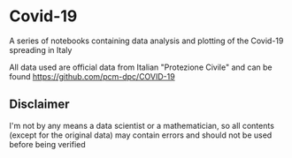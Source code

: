 # Covid-19
A series of notebooks containing data analysis and plotting of the Covid-19 spreading in Italy

All data used are official data from Italian "Protezione Civile" and can be found https://github.com/pcm-dpc/COVID-19


## Disclaimer
I'm not by any means a data scientist or a mathematician, so all contents (except for the original data) may contain errors and should not be used before being verified 
